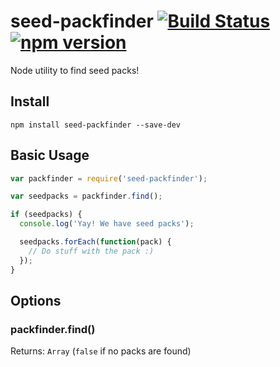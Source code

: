 # seed-packfinder [![Build Status](https://travis-ci.org/helpscout/seed-packfinder.svg?branch=master)](https://travis-ci.org/helpscout/seed-packfinder) [![npm version](https://badge.fury.io/js/seed-packfinder.svg)](https://badge.fury.io/js/seed-packfinder)

Node utility to find seed packs!

## Install
```
npm install seed-packfinder --save-dev
```


## Basic Usage

```javascript
var packfinder = require('seed-packfinder');

var seedpacks = packfinder.find();

if (seedpacks) {
  console.log('Yay! We have seed packs');

  seedpacks.forEach(function(pack) {
    // Do stuff with the pack :)
  });
}
```


## Options

### packfinder.find()
Returns: `Array` (`false` if no packs are found)
